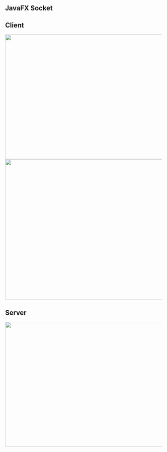 ## JavaFX Socket

## Client
<img src="https://user-images.githubusercontent.com/39607018/209715894-1be6d178-f38a-4c3a-bed7-d5e6a4c301c5.png" width="1000" height="400">
<img src="https://user-images.githubusercontent.com/39607018/209716016-d37f4d0f-96ac-4bd5-8dcb-631cb6aee11d.png" width="600" height="450">

## Server
<img src="https://user-images.githubusercontent.com/39607018/209715790-62999373-a32a-42fb-b4dc-16aab7e53bef.png" width="590" height="400">
